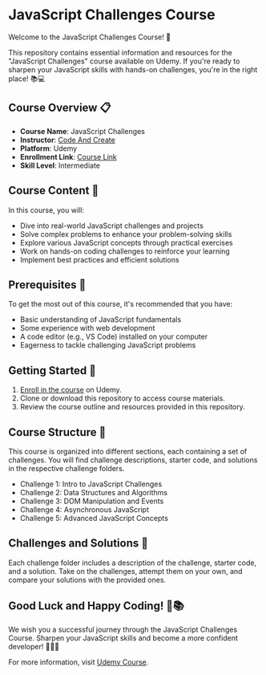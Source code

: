 # JavaScript Challenges Course

Welcome to the JavaScript Challenges Course! 🚀

This repository contains essential information and resources for the "JavaScript Challenges" course available on Udemy. If you're ready to sharpen your JavaScript skills with hands-on challenges, you're in the right place! 📚💻

## Course Overview 📋

- **Course Name**: JavaScript Challenges
- **Instructor**: [Code And Create](https://www.udemy.com/user/codeandcreate/)
- **Platform**: Udemy
- **Enrollment Link**: [Course Link](https://www.udemy.com/course/javascript-challenges/?persist_locale=&locale=en_US)
- **Skill Level**: Intermediate

## Course Content 📔

In this course, you will:

- Dive into real-world JavaScript challenges and projects
- Solve complex problems to enhance your problem-solving skills
- Explore various JavaScript concepts through practical exercises
- Work on hands-on coding challenges to reinforce your learning
- Implement best practices and efficient solutions

## Prerequisites 🧩

To get the most out of this course, it's recommended that you have:

- Basic understanding of JavaScript fundamentals
- Some experience with web development
- A code editor (e.g., VS Code) installed on your computer
- Eagerness to tackle challenging JavaScript problems

## Getting Started 🏁

1. [Enroll in the course](https://www.udemy.com/course/javascript-challenges/?persist_locale=&locale=en_US) on Udemy.
2. Clone or download this repository to access course materials.
3. Review the course outline and resources provided in this repository.

## Course Structure 🏫

This course is organized into different sections, each containing a set of challenges. You will find challenge descriptions, starter code, and solutions in the respective challenge folders.

- Challenge 1: Intro to JavaScript Challenges
- Challenge 2: Data Structures and Algorithms
- Challenge 3: DOM Manipulation and Events
- Challenge 4: Asynchronous JavaScript
- Challenge 5: Advanced JavaScript Concepts

## Challenges and Solutions 🧠

Each challenge folder includes a description of the challenge, starter code, and a solution. Take on the challenges, attempt them on your own, and compare your solutions with the provided ones.

## Good Luck and Happy Coding! 🤞📚

We wish you a successful journey through the JavaScript Challenges Course. Sharpen your JavaScript skills and become a more confident developer! 💪👨‍💻




For more information, visit [Udemy Course](https://www.udemy.com/course/javascript-challenges/?persist_locale=&locale=en_US).
